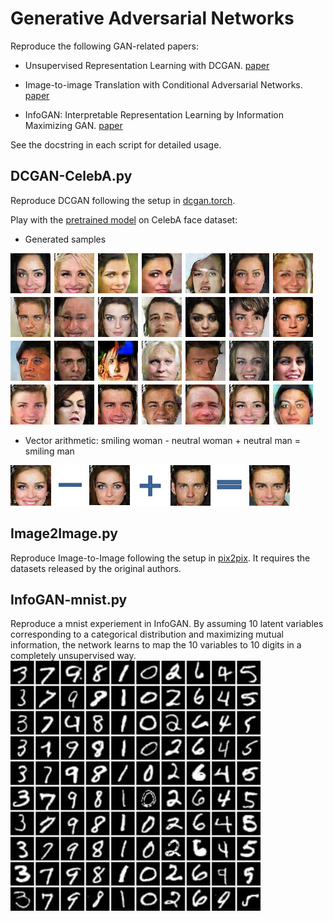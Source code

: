 # Generative Adversarial Networks

Reproduce the following GAN-related papers:

+ Unsupervised Representation Learning with DCGAN. [paper](https://arxiv.org/abs/1511.06434)

+ Image-to-image Translation with Conditional Adversarial Networks. [paper](https://arxiv.org/pdf/1611.07004v1.pdf)

+ InfoGAN: Interpretable Representation Learning by Information Maximizing GAN. [paper](https://arxiv.org/abs/1606.03657)

See the docstring in each script for detailed usage.

## DCGAN-CelebA.py

Reproduce DCGAN following the setup in [dcgan.torch](https://github.com/soumith/dcgan.torch).

Play with the [pretrained model](https://drive.google.com/drive/folders/0B9IPQTvr2BBkLUF2M0RXU1NYSkE?usp=sharing) on CelebA face dataset:

+ Generated samples

![sample](demo/CelebA-samples.jpg)

+ Vector arithmetic: smiling woman - neutral woman + neutral man = smiling man

![vec](demo/CelebA-vec.jpg)

## Image2Image.py

Reproduce Image-to-Image following the setup in [pix2pix](https://github.com/phillipi/pix2pix).
It requires the datasets released by the original authors.

## InfoGAN-mnist.py

Reproduce a mnist experiement in InfoGAN.
By assuming 10 latent variables corresponding to a categorical distribution and maximizing mutual information,
the network learns to map the 10 variables to 10 digits in a completely unsupervised way.
![infogan](demo/InfoGAN-mnist.jpg)
